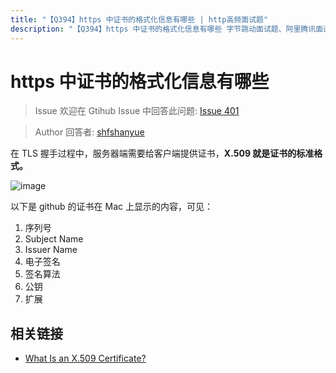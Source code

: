 ```yaml
---
title: "【Q394】https 中证书的格式化信息有哪些 | http高频面试题"
description: "【Q394】https 中证书的格式化信息有哪些 字节跳动面试题、阿里腾讯面试题、美团小米面试题。"
---
```


# https 中证书的格式化信息有哪些

> Issue
> 欢迎在 Gtihub Issue 中回答此问题: [Issue 401](https://github.com/shfshanyue/Daily-Question/issues/401)

> Author
> 回答者: [shfshanyue](https://github.com/shfshanyue)

在 TLS 握手过程中，服务器端需要给客户端提供证书，**X.509 就是证书的标准格式。**

![image](https://user-images.githubusercontent.com/13389461/90958724-cbae2080-e4c8-11ea-996e-3257721c89fc.png)

以下是 github 的证书在 Mac 上显示的内容，可见：

1. 序列号
1. Subject Name
1. Issuer Name
1. 电子签名
1. 签名算法
1. 公钥
1. 扩展

## 相关链接

- [What Is an X.509 Certificate?](https://www.ssl.com/faqs/what-is-an-x-509-certificate/)
